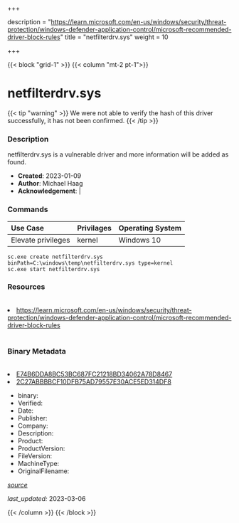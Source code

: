 +++

description = "https://learn.microsoft.com/en-us/windows/security/threat-protection/windows-defender-application-control/microsoft-recommended-driver-block-rules"
title = "netfilterdrv.sys"
weight = 10

+++


{{< block "grid-1" >}}
{{< column "mt-2 pt-1">}}




# netfilterdrv.sys 


{{< tip "warning" >}}
We were not able to verify the hash of this driver successfully, it has not been confirmed.
{{< /tip >}}




### Description


netfilterdrv.sys is a vulnerable driver and more information will be added as found.


- **Created**: 2023-01-09
- **Author**: Michael Haag
- **Acknowledgement**:  | [](https://twitter.com/)

### Commands

| Use Case | Privilages | Operating System | 
|:---- | ---- | ---- |
| Elevate privileges | kernel | Windows 10 |

```
sc.exe create netfilterdrv.sys binPath=C:\windows\temp\netfilterdrv.sys type=kernel
sc.exe start netfilterdrv.sys
```

### Resources
<br>


<li><a href=" https://learn.microsoft.com/en-us/windows/security/threat-protection/windows-defender-application-control/microsoft-recommended-driver-block-rules"> https://learn.microsoft.com/en-us/windows/security/threat-protection/windows-defender-application-control/microsoft-recommended-driver-block-rules</a></li>


<br>


### Binary Metadata
<br>



<li><a href="https://www.virustotal.com/gui/file/E74B6DDA8BC53BC687FC21218BD34062A78D8467">E74B6DDA8BC53BC687FC21218BD34062A78D8467</a></li>

<li><a href="https://www.virustotal.com/gui/file/2C27ABBBBCF10DFB75AD79557E30ACE5ED314DF8">2C27ABBBBCF10DFB75AD79557E30ACE5ED314DF8</a></li>



- binary: 
- Verified: 
- Date: 
- Publisher: 
- Company: 
- Description: 
- Product: 
- ProductVersion: 
- FileVersion: 
- MachineType: 
- OriginalFilename: 

[*source*](https://github.com/magicsword-io/LOLDrivers/tree/main/yaml/netfilterdrv.sys.yml)

*last_updated:* 2023-03-06


{{< /column >}}
{{< /block >}}

